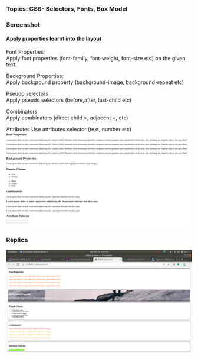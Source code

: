 ### Topics: CSS- Selectors, Fonts, Box Model  
### Screenshot  
#### Apply properties learnt into the layout  
Font Properties:  
Apply font properties (font-family, font-weight, font-size etc) on the given text.  
 
Background Properties:  
Apply background property (background-image, background-repeat etc)  

Pseudo selectors  
 Apply pseudo selectors (before,after, last-child etc)  

Combinators  
 Apply combinators (direct child >, adjacent +,  etc)  

Attributes
Use attributes selector (text, number etc) 
![](./question.png) 

### Replica
![](./replica.png)